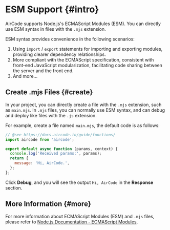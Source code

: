 # ESM Support {#intro}

AirCode supports Node.js's ECMAScript Modules (ESM). You can directly use ESM syntax in files with the `.mjs` extension.

ESM syntax provides convenience in the following scenarios:
1. Using `import` / `export` statements for importing and exporting modules, providing clearer dependency relationships.
2. More compliant with the ECMAScript specification, consistent with front-end JavaScript modularization, facilitating code sharing between the server and the front end.
3. And more...

## Create .mjs Files {#create}

In your project, you can directly create a file with the `.mjs` extension, such as `main.mjs`. In `.mjs` files, you can normally use ESM syntax, and can debug and deploy like files with the `.js` extension.

For example, create a file named `main.mjs`, the default code is as follows:

```js
// @see https://docs.aircode.io/guide/functions/
import aircode from 'aircode';

export default async function (params, context) {
  console.log('Received params:', params);
  return {
    message: 'Hi, AirCode.',
  };
};
```

Click **Debug**, and you will see the output `Hi, AirCode` in the **Response** section.

## More Information {#more}

For more information about ECMAScript Modules (ESM) and `.mjs` files, please refer to [Node.js Documentation - ECMAScript Modules](https://nodejs.org/api/esm.html).
